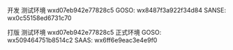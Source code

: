 开发
测试环境 wxd07eb942e77828c5
GOSO:   wx8487f3a922f34d84
SANSE:  wx0c55158ed6731c70

打版
测试环境 wxd07eb942e77828c5
正式环境
GOSO:   wx509464751b8514c2
SAAS:   wx6ff6e9eac3e4e9f0